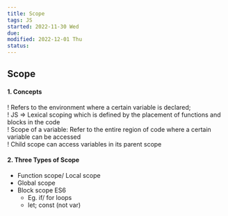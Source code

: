 ```yaml
---
title: Scope
tags: JS
started: 2022-11-30 Wed
due: 
modified: 2022-12-01 Thu
status: 
---
```

## Scope
#### 1. Concepts
! Refers to the environment where a certain variable is declared;  
! JS => Lexical scoping which is defined by the placement of functions and blocks in the code  
! Scope of a variable: Refer to the entire region of code where a certain variable can be accessed  
! Child scope can access variables in its parent scope
#### 2. Three Types of Scope
- Function scope/ Local scope
- Global scope
- Block scope ES6
	- Eg. if/ for loops
	- let; const (not var)
